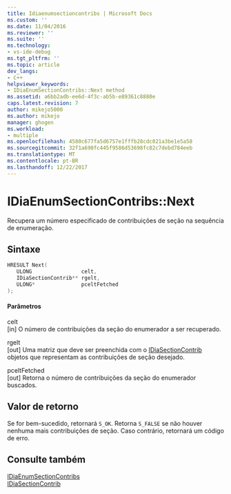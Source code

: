 ```yaml
---
title: Idiaenumsectioncontribs | Microsoft Docs
ms.custom: ''
ms.date: 11/04/2016
ms.reviewer: ''
ms.suite: ''
ms.technology:
- vs-ide-debug
ms.tgt_pltfrm: ''
ms.topic: article
dev_langs:
- C++
helpviewer_keywords:
- IDiaEnumSectionContribs::Next method
ms.assetid: a6bb2adb-ee6d-4f3c-ab5b-e89361c8880e
caps.latest.revision: 7
author: mikejo5000
ms.author: mikejo
manager: ghogen
ms.workload:
- multiple
ms.openlocfilehash: 4580c677fa5d6757e1fffb28cdc021a3be1e5a58
ms.sourcegitcommit: 32f1a690fc445f9586d53698fc82c7debd784eeb
ms.translationtype: MT
ms.contentlocale: pt-BR
ms.lasthandoff: 12/22/2017
---
```

# <a name="idiaenumsectioncontribsnext"></a>IDiaEnumSectionContribs::Next
Recupera um número especificado de contribuições de seção na sequência de enumeração.  
  
## <a name="syntax"></a>Sintaxe  
  
```C++  
HRESULT Next(   
   ULONG                celt,   
   IDiaSectionContrib** rgelt,  
   ULONG*               pceltFetched  
);  
```  
  
#### <a name="parameters"></a>Parâmetros  
 celt  
 [in] O número de contribuições da seção do enumerador a ser recuperado.  
  
 rgelt  
 [out] Uma matriz que deve ser preenchida com o [IDiaSectionContrib](../../debugger/debug-interface-access/idiasectioncontrib.md) objetos que representam as contribuições de seção desejado.  
  
 pceltFetched  
 [out] Retorna o número de contribuições da seção do enumerador buscados.  
  
## <a name="return-value"></a>Valor de retorno  
 Se for bem-sucedido, retornará `S_OK`. Retorna `S_FALSE` se não houver nenhuma mais contribuições de seção. Caso contrário, retornará um código de erro.  
  
## <a name="see-also"></a>Consulte também  
 [IDiaEnumSectionContribs](../../debugger/debug-interface-access/idiaenumsectioncontribs.md)   
 [IDiaSectionContrib](../../debugger/debug-interface-access/idiasectioncontrib.md)